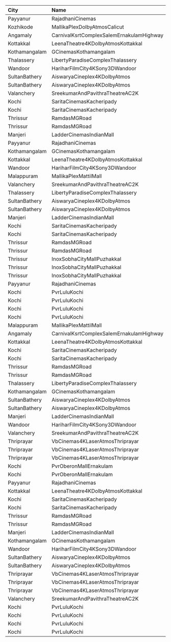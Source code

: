 | City          | Name                                     | Language  |  Time | Type           | Price | Capacity | Booked |
| :------------ | :--------------------------------------- | :-------- | ----: | :------------- | ----: | -------: | -----: |
| Payyanur      | RajadhaniCinemas                         | Malayalam | 10:30 | PlatinumCircle |  110₹ |       88 |     46 |
| Kozhikode     | MallikaPlexDolbyAtmosCalicut             | Malayalam | 10:30 | Executive      |  140₹ |      163 |    163 |
| Angamaly      | CarnivalKsrtComplexSalemErnakulamHighway | Malayalam | 11:00 | GoldOffline    |  110₹ |      203 |    102 |
| Kottakkal     | LeenaTheatre4KDolbyAtmosKottakkal        | Malayalam | 11:00 | Executive      |  110₹ |      186 |     92 |
| Kothamangalam | GCinemasKothamangalam                    | Malayalam | 11:00 | Gold           |  130₹ |      162 |     81 |
| Thalassery    | LibertyParadiseComplexThalassery         | Malayalam | 11:30 | Suite          |  125₹ |      324 |    262 |
| Wandoor       | HariharFilmCity4KSony3DWandoor           | Malayalam | 11:30 | Executive      |  130₹ |      140 |      0 |
| SultanBathery | AiswaryaCineplex4KDolbyAtmos             | Malayalam | 11:30 | SofaSeat       |  170₹ |       16 |      7 |
| SultanBathery | AiswaryaCineplex4KDolbyAtmos             | Malayalam | 11:30 | GoldClass      |  110₹ |      147 |     72 |
| Valanchery    | SreekumarAndPavithraTheatreAC2K          | Malayalam | 11:30 | FirstClass     |  110₹ |      334 |    177 |
| Kochi         | SaritaCinemasKacheripady                 | Malayalam | 12:00 | Deluxe         |  150₹ |      555 |    531 |
| Kochi         | SaritaCinemasKacheripady                 | Malayalam | 12:00 | RoseCircle     |  150₹ |      115 |    115 |
| Thrissur      | RamdasMGRoad                             | Malayalam | 12:00 | PlatinumCircle |  125₹ |      294 |    166 |
| Thrissur      | RamdasMGRoad                             | Malayalam | 12:00 | GoldenCircle   |  100₹ |      320 |    161 |
| Manjeri       | LadderCinemasIndianMall                  | Malayalam | 12:00 | Executive      |  150₹ |      114 |     54 |
| Payyanur      | RajadhaniCinemas                         | Malayalam | 13:30 | PlatinumCircle |  110₹ |       88 |     44 |
| Kothamangalam | GCinemasKothamangalam                    | Malayalam | 14:00 | Gold           |  130₹ |      162 |     81 |
| Kottakkal     | LeenaTheatre4KDolbyAtmosKottakkal        | Malayalam | 14:30 | Executive      |  110₹ |      186 |     92 |
| Wandoor       | HariharFilmCity4KSony3DWandoor           | Malayalam | 14:30 | Executive      |  130₹ |      140 |      0 |
| Malappuram    | MallikaPlexMattilMall                    | Malayalam | 14:30 | Executive      |  140₹ |       50 |     18 |
| Valanchery    | SreekumarAndPavithraTheatreAC2K          | Malayalam | 14:30 | FirstClass     |  110₹ |      334 |    177 |
| Thalassery    | LibertyParadiseComplexThalassery         | Malayalam | 14:45 | Suite          |  125₹ |      324 |    262 |
| SultanBathery | AiswaryaCineplex4KDolbyAtmos             | Malayalam | 14:45 | SofaSeat       |  170₹ |       16 |      7 |
| SultanBathery | AiswaryaCineplex4KDolbyAtmos             | Malayalam | 14:45 | GoldClass      |  110₹ |      147 |     72 |
| Manjeri       | LadderCinemasIndianMall                  | Malayalam | 14:45 | Executive      |  150₹ |      114 |     54 |
| Kochi         | SaritaCinemasKacheripady                 | Malayalam | 15:00 | Deluxe         |  150₹ |      555 |    531 |
| Kochi         | SaritaCinemasKacheripady                 | Malayalam | 15:00 | RoseCircle     |  150₹ |      115 |    115 |
| Thrissur      | RamdasMGRoad                             | Malayalam | 15:00 | PlatinumCircle |  125₹ |      294 |    166 |
| Thrissur      | RamdasMGRoad                             | Malayalam | 15:00 | GoldenCircle   |  100₹ |      320 |    161 |
| Thrissur      | InoxSobhaCityMallPuzhakkal               | Malayalam | 16:00 | Club           |  170₹ |       32 |      0 |
| Thrissur      | InoxSobhaCityMallPuzhakkal               | Malayalam | 16:00 | Executive      |  130₹ |       11 |      0 |
| Thrissur      | InoxSobhaCityMallPuzhakkal               | Malayalam | 16:00 | RoyalRecliner  |  290₹ |        5 |      0 |
| Payyanur      | RajadhaniCinemas                         | Malayalam | 16:30 | PlatinumCircle |  110₹ |       88 |     44 |
| Kochi         | PvrLuluKochi                             | Malayalam | 16:40 | Classic        |  110₹ |       39 |     20 |
| Kochi         | PvrLuluKochi                             | Malayalam | 16:40 | ClassicPlus    |  140₹ |       91 |     53 |
| Kochi         | PvrLuluKochi                             | Malayalam | 16:40 | Prime          |  160₹ |       68 |     49 |
| Kochi         | PvrLuluKochi                             | Malayalam | 16:40 | Recliner       |  290₹ |       10 |      7 |
| Malappuram    | MallikaPlexMattilMall                    | Malayalam | 17:00 | Executive      |  140₹ |       50 |     17 |
| Angamaly      | CarnivalKsrtComplexSalemErnakulamHighway | Malayalam | 18:00 | GoldOffline    |  130₹ |      203 |    102 |
| Kottakkal     | LeenaTheatre4KDolbyAtmosKottakkal        | Malayalam | 18:00 | Executive      |  110₹ |      186 |     92 |
| Kochi         | SaritaCinemasKacheripady                 | Malayalam | 18:00 | Deluxe         |  150₹ |      555 |    531 |
| Kochi         | SaritaCinemasKacheripady                 | Malayalam | 18:00 | RoseCircle     |  150₹ |      115 |    115 |
| Thrissur      | RamdasMGRoad                             | Malayalam | 18:00 | PlatinumCircle |  125₹ |      294 |    166 |
| Thrissur      | RamdasMGRoad                             | Malayalam | 18:00 | GoldenCircle   |  100₹ |      320 |    161 |
| Thalassery    | LibertyParadiseComplexThalassery         | Malayalam | 18:00 | Suite          |  125₹ |      324 |    262 |
| Kothamangalam | GCinemasKothamangalam                    | Malayalam | 18:00 | Gold           |  130₹ |      162 |     81 |
| SultanBathery | AiswaryaCineplex4KDolbyAtmos             | Malayalam | 18:15 | SofaSeat       |  170₹ |       16 |      7 |
| SultanBathery | AiswaryaCineplex4KDolbyAtmos             | Malayalam | 18:15 | GoldClass      |  110₹ |      147 |     72 |
| Manjeri       | LadderCinemasIndianMall                  | Malayalam | 18:15 | Executive      |  150₹ |      114 |     54 |
| Wandoor       | HariharFilmCity4KSony3DWandoor           | Malayalam | 18:30 | Executive      |  130₹ |      140 |      0 |
| Valanchery    | SreekumarAndPavithraTheatreAC2K          | Malayalam | 18:30 | FirstClass     |  110₹ |      334 |    177 |
| Thriprayar    | VbCinemas4KLaserAtmosThriprayar          | Malayalam | 18:45 | Recliner       |  300₹ |        8 |      4 |
| Thriprayar    | VbCinemas4KLaserAtmosThriprayar          | Malayalam | 18:45 | Royal          |  100₹ |      132 |     66 |
| Thriprayar    | VbCinemas4KLaserAtmosThriprayar          | Malayalam | 18:45 | Club           |  100₹ |       39 |     19 |
| Kochi         | PvrOberonMallErnakulam                   | Malayalam | 19:15 | Classic        |  129₹ |       36 |     18 |
| Kochi         | PvrOberonMallErnakulam                   | Malayalam | 19:15 | ClassicPlus    |  160₹ |       81 |     49 |
| Payyanur      | RajadhaniCinemas                         | Malayalam | 19:30 | PlatinumCircle |  110₹ |       88 |     44 |
| Kottakkal     | LeenaTheatre4KDolbyAtmosKottakkal        | Malayalam | 21:00 | Executive      |  110₹ |      186 |     92 |
| Kochi         | SaritaCinemasKacheripady                 | Malayalam | 21:00 | Deluxe         |  150₹ |      555 |    531 |
| Kochi         | SaritaCinemasKacheripady                 | Malayalam | 21:00 | RoseCircle     |  150₹ |      115 |    115 |
| Thrissur      | RamdasMGRoad                             | Malayalam | 21:00 | PlatinumCircle |  125₹ |      294 |    166 |
| Thrissur      | RamdasMGRoad                             | Malayalam | 21:00 | GoldenCircle   |  100₹ |      320 |    161 |
| Manjeri       | LadderCinemasIndianMall                  | Malayalam | 21:00 | Executive      |  150₹ |      114 |     54 |
| Kothamangalam | GCinemasKothamangalam                    | Malayalam | 21:00 | Gold           |  130₹ |      162 |     86 |
| Wandoor       | HariharFilmCity4KSony3DWandoor           | Malayalam | 21:30 | Executive      |  130₹ |      140 |      0 |
| SultanBathery | AiswaryaCineplex4KDolbyAtmos             | Malayalam | 21:30 | SofaSeat       |  170₹ |       16 |      7 |
| SultanBathery | AiswaryaCineplex4KDolbyAtmos             | Malayalam | 21:30 | GoldClass      |  110₹ |      147 |     72 |
| Thriprayar    | VbCinemas4KLaserAtmosThriprayar          | Malayalam | 21:30 | Recliner       |  300₹ |        8 |      4 |
| Thriprayar    | VbCinemas4KLaserAtmosThriprayar          | Malayalam | 21:30 | Royal          |  100₹ |      132 |     66 |
| Thriprayar    | VbCinemas4KLaserAtmosThriprayar          | Malayalam | 21:30 | Club           |  100₹ |       39 |     19 |
| Valanchery    | SreekumarAndPavithraTheatreAC2K          | Malayalam | 21:30 | FirstClass     |  110₹ |      334 |    177 |
| Kochi         | PvrLuluKochi                             | Malayalam | 22:15 | Classic        |  110₹ |       39 |     21 |
| Kochi         | PvrLuluKochi                             | Malayalam | 22:15 | ClassicPlus    |  140₹ |       91 |     55 |
| Kochi         | PvrLuluKochi                             | Malayalam | 22:15 | Prime          |  160₹ |       68 |     41 |
| Kochi         | PvrLuluKochi                             | Malayalam | 22:15 | Recliner       |  290₹ |       10 |      5 |